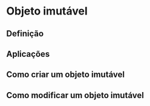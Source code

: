 
# Objeto imutável

## Definição

## Aplicações

## Como criar um objeto imutável

## Como modificar um objeto imutável
